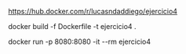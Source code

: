 https://hub.docker.com/r/lucasndaddiego/ejercicio4

docker build -f Dockerfile -t ejercicio4 .

docker run -p 8080:8080 -it --rm ejercicio4
